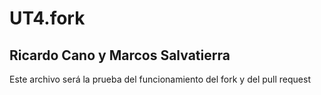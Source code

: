 # UT4.fork
## Ricardo Cano y Marcos Salvatierra
Este archivo será la prueba del funcionamiento del fork y del pull request